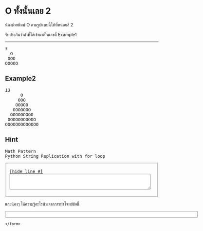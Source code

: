 <div id="current" aria-labelledby="ui-id-22" role="tabpanel" class="ui-tabs-panel ui-corner-bottom ui-widget-content" aria-hidden="false">
    <form method="post" action="/elab/lab/submit/1023/11544/19022/" enctype="multipart/form-data" autocomplete="off">
      <div id="assignment-body">
        <input type="hidden" name="csrfmiddlewaretoken" value="CgvajBiu2cF9ajtDScK1sVd8xVLIL7HH1SThKywNiP7YiXe4Ik54wh28zDMOtcXh">
        <h1>O ทั้งนั้นเลย 2</h1><p>น้องช่วยพิมพ์ O ตามรูปแบบนี้ให้พี่หน่อยสิ 2</p><p>รับประกันว่าค่าที่ใส่เข้ามาเป็นเลขคี่
Example1</p><hr><p></p><pre class="output"><em>5</em>
  O<br> OOO
OOOOO
</pre><p></p><h2>Example2</h2><p></p><pre class="output"><em>13</em>
      O    <br>     OOO
    OOOOO
   OOOOOOO
  OOOOOOOOO
 OOOOOOOOOOO
OOOOOOOOOOOOO
</pre><p></p><h2>Hint</h2><p></p><pre class="output">Math Pattern
Python String Replication with for loop
</pre><p></p><p></p><fieldset><pre><div class="code-menu"><a href="#" class="lineno-toggle">[hide line #]</a></div><code class="source"><textarea class="codeblank" cols="55" name="b1" rows="3" wrap="off" autocomplete="off"></textarea></code></pre></fieldset><p></p><p>และน้องๆ ได้ความรู้อะไรบ้างจากการทำโจทย์ข้อนี้</p><p><input class="textblank" name="b2" size="76" type="text" value=""></p> 
      </div>
      
      
    </form>
  </div>